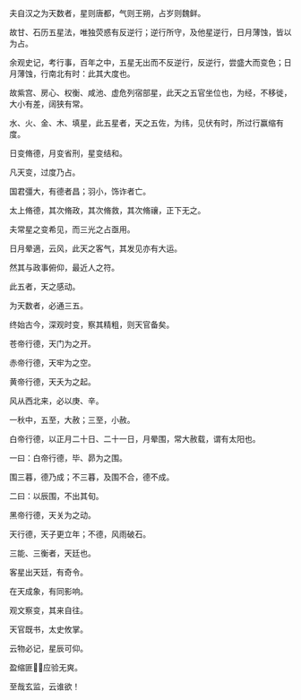 夫自汉之为天数者，星则唐都，气则王朔，占岁则魏鲜。

故甘、石历五星法，唯独荧惑有反逆行；逆行所守，及他星逆行，日月薄蚀，皆以为占。

余观史记，考行事，百年之中，五星无出而不反逆行，反逆行，尝盛大而变色；日月薄蚀，行南北有时：此其大度也。

故紫宫、房心、权衡、咸池、虚危列宿部星，此天之五官坐位也，为经，不移徙，大小有差，阔狭有常。

水、火、金、木、填星，此五星者，天之五佐，为纬，见伏有时，所过行赢缩有度。

日变脩德，月变省刑，星变结和。

凡天变，过度乃占。

国君彊大，有德者昌；羽小，饰诈者亡。

太上脩德，其次脩政，其次脩救，其次脩禳，正下无之。

夫常星之变希见，而三光之占亟用。

日月晕適，云风，此天之客气，其发见亦有大运。

然其与政事俯仰，最近人之符。

此五者，天之感动。

为天数者，必通三五。

终始古今，深观时变，察其精粗，则天官备矣。

苍帝行德，天门为之开。

赤帝行德，天牢为之空。

黄帝行德，天夭为之起。

风从西北来，必以庚、辛。

一秋中，五至，大赦；三至，小赦。

白帝行德，以正月二十日、二十一日，月晕围，常大赦载，谓有太阳也。

一曰：白帝行德，毕、昴为之围。

围三暮，德乃成；不三暮，及围不合，德不成。

二曰：以辰围，不出其旬。

黑帝行德，天关为之动。

天行德，天子更立年；不德，风雨破石。

三能、三衡者，天廷也。

客星出天廷，有奇令。

在天成象，有同影响。

观文察变，其来自往。

天官既书，太史攸掌。

云物必记，星辰可仰。

盈缩匪，应验无爽。

至哉玄监，云谁欲！

